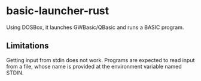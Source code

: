 # basic-launcher-rust

Using DOSBox, it launches GWBasic/QBasic and runs a BASIC program.

## Limitations

Getting input from stdin does not work. Programs are expected to read
input from a file, whose name is provided at the environment variable named STDIN.

